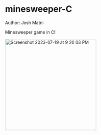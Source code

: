 # minesweeper-C

Author: Josh Matni

Minesweeper game in C!

<img width="297" alt="Screenshot 2023-07-19 at 9 20 03 PM" src="https://github.com/joshmatni/minesweeper-C/assets/112925006/672ee1c3-926d-49a4-863e-243f4f1dfba0">
